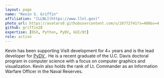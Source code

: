 ```yaml
---
layout: page
name: "Kevin S. Griffin"
affiliation: "[LLNL](https://www.llnl.gov)"
photo_url: https://avatars0.githubusercontent.com/u/26772741?s=400&v=4
github: griffin28
expertise: [OSX, Python, PyDV, GUI/Qt]
role: active
---
```

Kevin has been supporting VisIt development for 4+ years and is the lead
developer for [PyDV ](https://github.com/griffin28/PyDV). He is a recent graduate
of the U.C. Davis doctoral program in computer science with a focus on computer
graphics and visualization. Kevin also holds the rank of Lt. Commander
as an Information Warfare Officer in the Naval Reserves.
